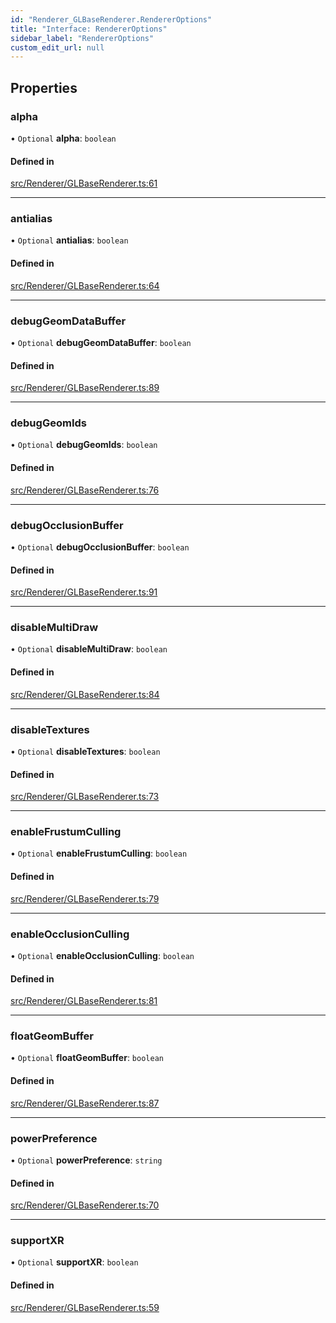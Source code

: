 ```yaml
---
id: "Renderer_GLBaseRenderer.RendererOptions"
title: "Interface: RendererOptions"
sidebar_label: "RendererOptions"
custom_edit_url: null
---
```




## Properties

### alpha

• `Optional` **alpha**: `boolean`

#### Defined in

[src/Renderer/GLBaseRenderer.ts:61](https://github.com/ZeaInc/zea-engine/blob/8e646f8a8/src/Renderer/GLBaseRenderer.ts#L61)

___

### antialias

• `Optional` **antialias**: `boolean`

#### Defined in

[src/Renderer/GLBaseRenderer.ts:64](https://github.com/ZeaInc/zea-engine/blob/8e646f8a8/src/Renderer/GLBaseRenderer.ts#L64)

___

### debugGeomDataBuffer

• `Optional` **debugGeomDataBuffer**: `boolean`

#### Defined in

[src/Renderer/GLBaseRenderer.ts:89](https://github.com/ZeaInc/zea-engine/blob/8e646f8a8/src/Renderer/GLBaseRenderer.ts#L89)

___

### debugGeomIds

• `Optional` **debugGeomIds**: `boolean`

#### Defined in

[src/Renderer/GLBaseRenderer.ts:76](https://github.com/ZeaInc/zea-engine/blob/8e646f8a8/src/Renderer/GLBaseRenderer.ts#L76)

___

### debugOcclusionBuffer

• `Optional` **debugOcclusionBuffer**: `boolean`

#### Defined in

[src/Renderer/GLBaseRenderer.ts:91](https://github.com/ZeaInc/zea-engine/blob/8e646f8a8/src/Renderer/GLBaseRenderer.ts#L91)

___

### disableMultiDraw

• `Optional` **disableMultiDraw**: `boolean`

#### Defined in

[src/Renderer/GLBaseRenderer.ts:84](https://github.com/ZeaInc/zea-engine/blob/8e646f8a8/src/Renderer/GLBaseRenderer.ts#L84)

___

### disableTextures

• `Optional` **disableTextures**: `boolean`

#### Defined in

[src/Renderer/GLBaseRenderer.ts:73](https://github.com/ZeaInc/zea-engine/blob/8e646f8a8/src/Renderer/GLBaseRenderer.ts#L73)

___

### enableFrustumCulling

• `Optional` **enableFrustumCulling**: `boolean`

#### Defined in

[src/Renderer/GLBaseRenderer.ts:79](https://github.com/ZeaInc/zea-engine/blob/8e646f8a8/src/Renderer/GLBaseRenderer.ts#L79)

___

### enableOcclusionCulling

• `Optional` **enableOcclusionCulling**: `boolean`

#### Defined in

[src/Renderer/GLBaseRenderer.ts:81](https://github.com/ZeaInc/zea-engine/blob/8e646f8a8/src/Renderer/GLBaseRenderer.ts#L81)

___

### floatGeomBuffer

• `Optional` **floatGeomBuffer**: `boolean`

#### Defined in

[src/Renderer/GLBaseRenderer.ts:87](https://github.com/ZeaInc/zea-engine/blob/8e646f8a8/src/Renderer/GLBaseRenderer.ts#L87)

___

### powerPreference

• `Optional` **powerPreference**: `string`

#### Defined in

[src/Renderer/GLBaseRenderer.ts:70](https://github.com/ZeaInc/zea-engine/blob/8e646f8a8/src/Renderer/GLBaseRenderer.ts#L70)

___

### supportXR

• `Optional` **supportXR**: `boolean`

#### Defined in

[src/Renderer/GLBaseRenderer.ts:59](https://github.com/ZeaInc/zea-engine/blob/8e646f8a8/src/Renderer/GLBaseRenderer.ts#L59)


